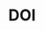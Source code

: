 ---
title: 'DOI'
field: 'is.identifier.doi'
slug: 'global-doi'
description: 'Digital object identifier - usually for articles and books/chapters'
required: False
module: 'Form'
cluster: 'Global'
policy: 'Url. Repeat values.'
---